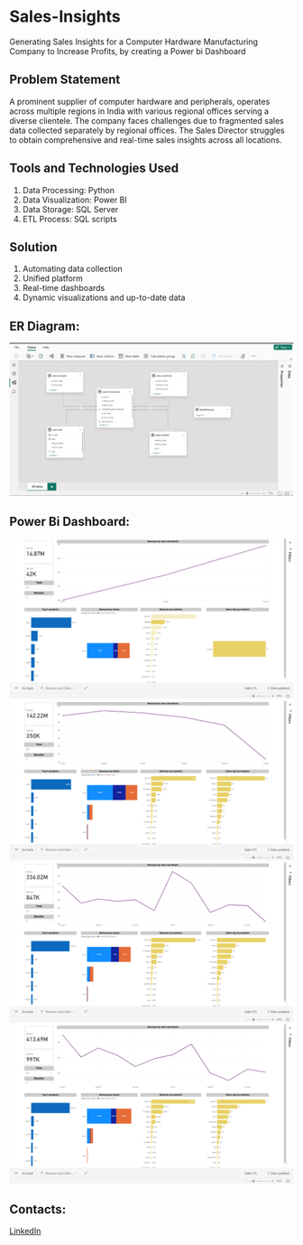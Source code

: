 # Sales-Insights
Generating Sales Insights for a Computer Hardware Manufacturing Company to Increase Profits, by creating a Power bi Dashboard

## Problem Statement
A prominent supplier of computer hardware and peripherals, operates across multiple regions in India with various regional offices serving a diverse clientele. The company faces challenges due to fragmented sales data collected separately by regional offices. The Sales Director struggles to obtain comprehensive and real-time sales insights across all locations.

## Tools and Technologies Used
1. Data Processing: Python 
2. Data Visualization: Power BI
3. Data Storage: SQL Server 
4. ETL Process: SQL scripts 

## Solution
1. Automating data collection
2. Unified platform
3. Real-time dashboards
4. Dynamic visualizations and up-to-date data

## ER Diagram:
![image alt](https://github.com/aafreenmo/Sales-Insights/blob/f99713a4ecf15ba7e459496c1ab783aba72c3a6e/Images/Screenshot%20(10).png)

## Power Bi Dashboard:
![image alt](https://github.com/aafreenmo/Sales-Insights/blob/de75dcf988a5391a88d80d6d369e03500dc444e6/Images/Screenshot%20(9).png)
![image alt](https://github.com/aafreenmo/Sales-Insights/blob/3f5aa49064bce7297ebf3eb340158dd66060b3d8/Images/Screenshot%20(8).png)
![image alt](https://github.com/aafreenmo/Sales-Insights/blob/675ecb9ce6a2f9907d61f0166c3c463331388789/Images/Screenshot%20(7).png)
![image alt](https://github.com/aafreenmo/Sales-Insights/blob/57757f41b4358807963bf408b9304af780ac33de/Images/Screenshot%20(6).png)

## Contacts:
[LinkedIn](https://www.linkedin.com/in/aafreen-moyal/)

